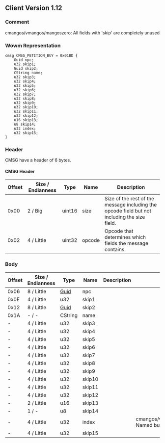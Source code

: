 ## Client Version 1.12

### Comment

cmangos/vmangos/mangoszero: All fields with 'skip' are completely unused

### Wowm Representation
```rust,ignore
cmsg CMSG_PETITION_BUY = 0x01BD {
    Guid npc;
    u32 skip1;
    Guid skip2;
    CString name;
    u32 skip3;
    u32 skip4;
    u32 skip5;
    u32 skip6;
    u32 skip7;
    u32 skip8;
    u32 skip9;
    u32 skip10;
    u32 skip11;
    u32 skip12;
    u16 skip13;
    u8 skip14;
    u32 index;
    u32 skip15;
}
```
### Header
CMSG have a header of 6 bytes.

#### CMSG Header
| Offset | Size / Endianness | Type   | Name   | Description |
| ------ | ----------------- | ------ | ------ | ----------- |
| 0x00   | 2 / Big           | uint16 | size   | Size of the rest of the message including the opcode field but not including the size field.|
| 0x02   | 4 / Little        | uint32 | opcode | Opcode that determines which fields the message contains.|

### Body

| Offset | Size / Endianness | Type | Name | Description | Comment |
| ------ | ----------------- | ---- | ---- | ----------- | ------- |
| 0x06 | 8 / Little | [Guid](../spec/packed-guid.md) | npc |  |  |
| 0x0E | 4 / Little | u32 | skip1 |  |  |
| 0x12 | 8 / Little | [Guid](../spec/packed-guid.md) | skip2 |  |  |
| 0x1A | - / - | CString | name |  |  |
| - | 4 / Little | u32 | skip3 |  |  |
| - | 4 / Little | u32 | skip4 |  |  |
| - | 4 / Little | u32 | skip5 |  |  |
| - | 4 / Little | u32 | skip6 |  |  |
| - | 4 / Little | u32 | skip7 |  |  |
| - | 4 / Little | u32 | skip8 |  |  |
| - | 4 / Little | u32 | skip9 |  |  |
| - | 4 / Little | u32 | skip10 |  |  |
| - | 4 / Little | u32 | skip11 |  |  |
| - | 4 / Little | u32 | skip12 |  |  |
| - | 2 / Little | u16 | skip13 |  |  |
| - | 1 / - | u8 | skip14 |  |  |
| - | 4 / Little | u32 | index |  | cmangos/vmangos/mangoszero: Named but never used |
| - | 4 / Little | u32 | skip15 |  |  |

